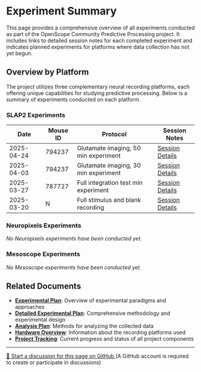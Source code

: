 # Experiment Summary

This page provides a comprehensive overview of all experiments conducted as part of the OpenScope Community Predictive Processing project. It includes links to detailed session notes for each completed experiment and indicates planned experiments for platforms where data collection has not yet begun.

## Overview by Platform

The project utilizes three complementary neural recording platforms, each offering unique capabilities for studying predictive processing. Below is a summary of experiments conducted on each platform.

### SLAP2 Experiments

| Date | Mouse ID | Protocol | Session Notes |
|------|----------|----------|---------------|
| 2025-04-24 | 794237 | Glutamate imaging, 50 min experiment | [Session Details](experiments/allen_institute/slap2/allen_institute_794237_2025-04-24.md) |
| 2025-04-03 | 794237 | Glutamate imaging, 30 min experiment | [Session Details](experiments/allen_institute/slap2/allen_institute_794237_2025-04-03.md) |
| 2025-03-27 | 787727 | Full integration test min experiment | [Session Details](experiments/allen_institute/slap2/allen_institute_787727_2025-03-27.md) |
| 2025-03-20 | N | Full stimulus and blank recording | [Session Details](experiments/allen_institute/slap2/allen_institute_NA_2025-03-20.md) |


### Neuropixels Experiments

*No Neuropixels experiments have been conducted yet.*


### Mesoscope Experiments

*No Mesoscope experiments have been conducted yet.*


## Related Documents

- **[Experimental Plan](experimental-plan.md)**: Overview of experimental paradigms and approaches
- **[Detailed Experimental Plan](detailed-experimental-plan.md)**: Comprehensive methodology and experimental design
- **[Analysis Plan](analysis-plan.md)**: Methods for analyzing the collected data
- **[Hardware Overview](hardware-overview.md)**: Information about the recording platforms used
- **[Project Tracking](project-tracking.md)**: Current progress and status of all project components

<!-- DISCUSSION_LINK_START -->
<div class="discussion-link">
    <hr>
    <p>
        <a href="https://github.com/allenneuraldynamics/openscope-community-predictive-processing/discussions/new?category=q-a&title=Discussion%3A%20experiment-summary" target="_blank">
            💬 Start a discussion for this page on GitHub
        </a>
        <span class="note">(A GitHub account is required to create or participate in discussions)</span>
    </p>
</div>
<!-- DISCUSSION_LINK_END -->
